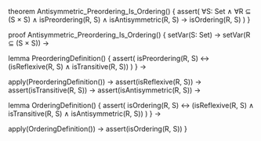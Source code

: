theorem Antisymmetric_Preordering_Is_Ordering() {
  assert(
    ∀S: Set ∧ ∀R ⊆ (S × S) ∧
    isPreordering(R, S) ∧ isAntisymmetric(R, S) →
    isOrdering(R, S)
  )
}

proof Antisymmetric_Preordering_Is_Ordering() {
  setVar(S: Set) →
  setVar(R ⊆ (S × S)) →
  
  lemma PreorderingDefinition() {
    assert(
      isPreordering(R, S) ↔
      (isReflexive(R, S) ∧ isTransitive(R, S))
    )
  } →
  
  apply(PreorderingDefinition()) →
  assert(isReflexive(R, S)) →
  assert(isTransitive(R, S)) →
  assert(isAntisymmetric(R, S)) →
  
  lemma OrderingDefinition() {
    assert(
      isOrdering(R, S) ↔
      (isReflexive(R, S) ∧ isTransitive(R, S) ∧ isAntisymmetric(R, S))
    )
  } →
  
  apply(OrderingDefinition()) →
  assert(isOrdering(R, S))
}